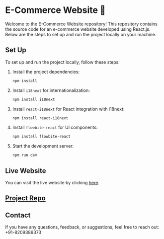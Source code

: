 # E-Commerce Website 🙌

Welcome to the E-Commerce Website repository! This repository contains the source code for an e-commerce website developed using React.js. Below are the steps to set up and run the project locally on your machine.

## Set Up

To set up and run the project locally, follow these steps:


1. Install the project dependencies:

   ```bash
   npm install
   ```

2. Install `i18next` for internationalization:

   ```bash
   npm install i18next
   ```

3. Install `react-i18next` for React integration with i18next:

   ```bash
   npm install react-i18next
   ```

4. Install `flowbite-react` for UI components:

   ```bash
   npm install flowbite-react
   ```

5. Start the development server:
   ```bash
   npm run dev
   ```

## Live Website

You can visit the live website by clicking [here](https://e-commerce-website-nine-bice.vercel.app/).

## [Project Repo](https://github.com/MMansy19/E-Commerce-Website)

## Contact

If you have any questions, feedback, or suggestions, feel free to reach out:
+91-8209386373
